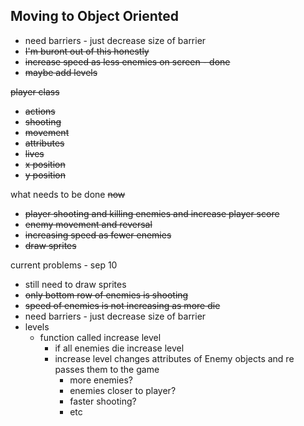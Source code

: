 ## Moving to Object Oriented

<!-- We need an Enemy class

What can an Enemy do?

- can shoot
- can die
- should have a point value
- can move
- is a Rect

how to do this?
while creating grid, we need to create new Enemy and based on the current row we define a different point value?

should movement be a separate class? No, cause the movement is not constant throughout the game. -->
<!--
sep 7 -->

- need barriers - just decrease size of barrier
- ~~I'm buront out of this honestly~~
- ~~increase speed as less enemies on screen - done~~
- ~~maybe add levels~~
  <!-- - funciton called increase level
  - if all enemies die increase level
  - increase level changes attributes of Enemy objects and re passes them to the game
    - more enemies?
    - enemies closer to player?
    - faster shooting?
    - etc -->

~~player class~~

- ~~actions~~
- ~~shooting~~
- ~~movement~~
- ~~attributes~~
- ~~lives~~
- ~~x position~~
- ~~y position~~

what needs to be done ~~now~~

- ~~player shooting and killing enemies and increase player score~~
- ~~enemy movement and reversal~~
- ~~increasing speed as fewer enemies~~
- ~~draw sprites~~

current problems - sep 10

- still need to draw sprites
- ~~only bottom row of enemies is shooting~~
- ~~speed of enemies is not increasing as more die~~
- need barriers - just decrease size of barrier
- levels
  - function called increase level
    - if all enemies die increase level
    - increase level changes attributes of Enemy objects and re passes them to the game
      - more enemies?
      - enemies closer to player?
      - faster shooting?
      - etc
